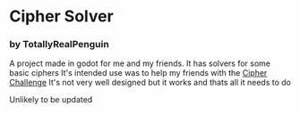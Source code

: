 # Cipher Solver
### by TotallyRealPenguin

A project made in godot for me and my friends. It has solvers for some basic ciphers
It's intended use was to help my friends with the [Cipher Challenge](https://www.cipherchallenge.org/)
It's not very well designed but it works and thats all it needs to do

Unlikely to be updated
